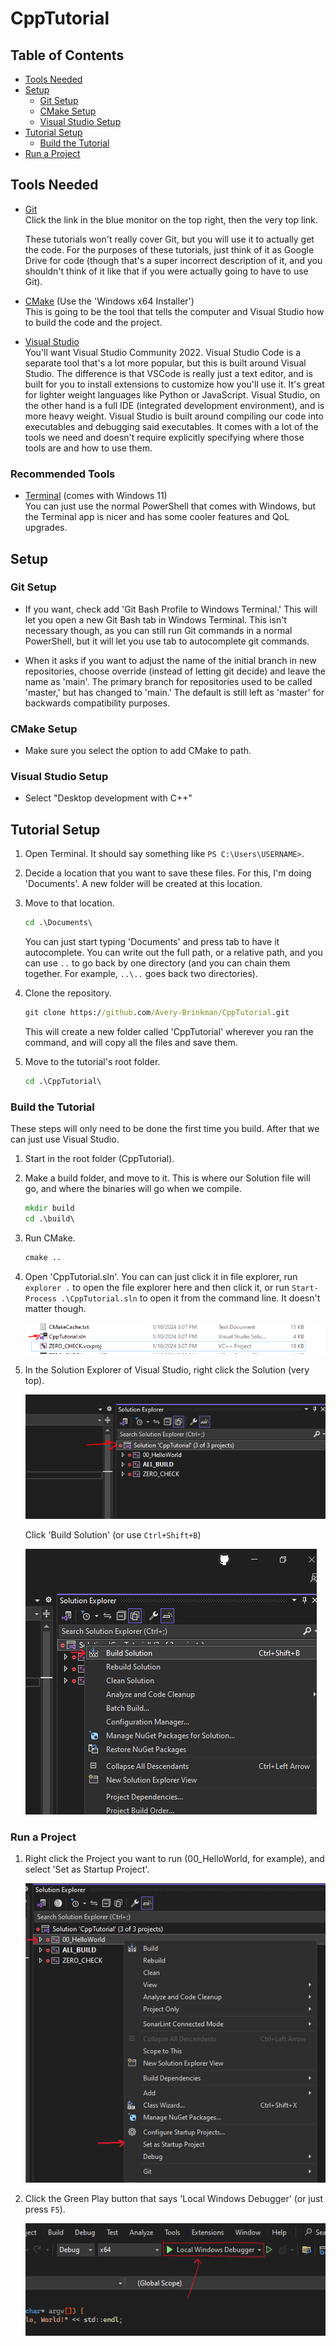# CppTutorial

## Table of Contents

- [Tools Needed](#tools-needed)
- [Setup](#setup)
  - [Git Setup](#git-setup)
  - [CMake Setup](#cmake-setup)
  - [Visual Studio Setup](#visual-studio-setup)
- [Tutorial Setup](#tutorial-setup)
  - [Build the Tutorial](#build-the-tutorial)
- [Run a Project](#run-a-project)

## Tools Needed

- [Git](https://git-scm.com/downloads)\
    Click the link in the blue monitor on the top right, then the very top link.

    These tutorials won't really cover Git, but you will use it to actually get the code. For the purposes of these tutorials, just think of it as Google Drive for code (though that's a super incorrect description of it, and you shouldn't think of it like that if you were actually going to have to use Git).
- [CMake](https://cmake.org/download/) (Use the 'Windows x64 Installer')\
    This is going to be the tool that tells the computer and Visual Studio how to build the code and the project.
- [Visual Studio](https://visualstudio.microsoft.com/)\
    You'll want Visual Studio Community 2022. Visual Studio Code is a separate tool that's a lot more popular, but this is built around Visual Studio. The difference is that VSCode is really just a text editor, and is built for you to install extensions to customize how you'll use it. It's great for lighter weight languages like Python or JavaScript. Visual Studio, on the other hand is a full IDE (integrated development environment), and is more heavy weight. Visual Studio is built around compiling our code into executables and debugging said executables. It comes with a lot of the tools we need and doesn't require explicitly specifying where those tools are and how to use them.

### Recommended Tools

- [Terminal](https://apps.microsoft.com/detail/9N0DX20HK701?hl=en-US&gl=US) (comes with Windows 11)\
    You can just use the normal PowerShell that comes with Windows, but the Terminal app is nicer and has some cooler features and QoL upgrades.

## Setup

### Git Setup

- If you want, check add 'Git Bash Profile to Windows Terminal.' This will let you open a new Git Bash tab in Windows Terminal. This isn't necessary though, as you can still run Git commands in a normal PowerShell, but it will let you use tab to autocomplete git commands.

- When it asks if you want to adjust the name of the initial branch in new repositories, choose override (instead of letting git decide) and leave the name as 'main'. The primary branch for repositories used to be called 'master,' but has changed to 'main.' The default is still left as 'master' for backwards compatibility purposes.

### CMake Setup

- Make sure you select the option to add CMake to path.

### Visual Studio Setup

- Select "Desktop development with C++"

## Tutorial Setup

1. Open Terminal. It should say something like `PS C:\Users\USERNAME>`.
2. Decide a location that you want to save these files. For this, I'm doing 'Documents'. A new folder will be created at this location.
3. Move to that location.

    ```bat
    cd .\Documents\
    ```

    You can just start typing 'Documents' and press tab to have it autocomplete. You can write out the full path, or a relative path, and you can use `..` to go back by one directory (and you can chain them together. For example, `..\..` goes back two directories).

4. Clone the repository.

    ```bat
    git clone https://github.com/Avery-Brinkman/CppTutorial.git
    ```

    This will create a new folder called 'CppTutorial' wherever you ran the command, and will copy all the files and save them.

5. Move to the tutorial's root folder.

    ```bat
    cd .\CppTutorial\
    ```

### Build the Tutorial

These steps will only need to be done the first time you build. After that we can just use Visual Studio.

1. Start in the root folder (CppTutorial).
2. Make a build folder, and move to it. This is where our Solution file will go, and where the binaries will go when we compile.

    ```bat
    mkdir build
    cd .\build\
    ```

3. Run CMake.

    ```bat
    cmake ..
    ```

4. Open 'CppTutorial.sln'. You can can just click it in file explorer, run `explorer .` to open the file explorer here and then click it, or run `Start-Process .\CppTutorial.sln` to open it from the command line. It doesn't matter though.

    ![Solution File](/images/README/SolutionFile.png)

5. In the Solution Explorer of Visual Studio, right click the Solution (very top).

    ![Solution](/images/README/Solution.png)

    Click 'Build Solution' (or use `Ctrl+Shift+B`)

    ![Build Solution](/images/README/BuildSolution.png)

### Run a Project

1. Right click the Project you want to run (00_HelloWorld, for example), and select 'Set as Startup Project'.

    ![Set as Startup Project](/images/README/SetAsStartup.png)

2. Click the Green Play button that says 'Local Windows Debugger' (or just press `F5`).

    ![Run](/images/README/Run.png)
